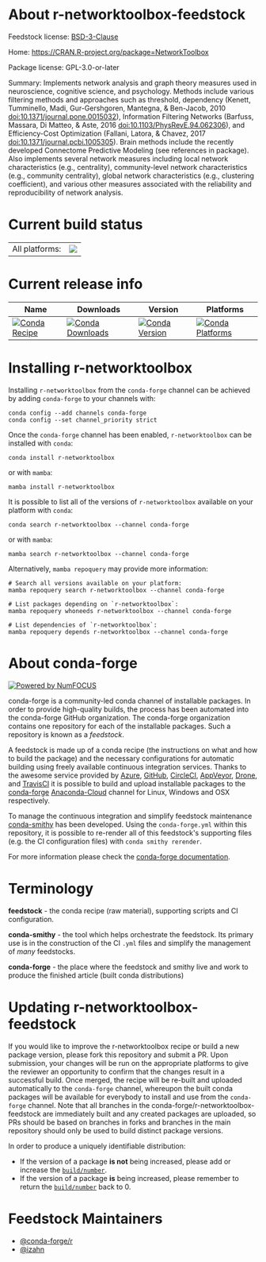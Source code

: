 About r-networktoolbox-feedstock
================================

Feedstock license: [BSD-3-Clause](https://github.com/conda-forge/r-networktoolbox-feedstock/blob/main/LICENSE.txt)

Home: https://CRAN.R-project.org/package=NetworkToolbox

Package license: GPL-3.0-or-later

Summary: Implements network analysis and graph theory measures used in neuroscience, cognitive science, and psychology. Methods include various filtering methods and approaches such as threshold, dependency (Kenett, Tumminello, Madi, Gur-Gershgoren, Mantegna, & Ben-Jacob, 2010 <doi:10.1371/journal.pone.0015032>), Information Filtering Networks (Barfuss, Massara, Di Matteo, & Aste, 2016 <doi:10.1103/PhysRevE.94.062306>), and Efficiency-Cost Optimization (Fallani, Latora, & Chavez, 2017 <doi:10.1371/journal.pcbi.1005305>). Brain methods include the recently developed Connectome Predictive Modeling (see references in package). Also implements several network measures including local network characteristics (e.g., centrality), community-level network characteristics (e.g., community centrality), global network characteristics (e.g., clustering coefficient), and various other measures associated with the reliability and reproducibility of network analysis.

Current build status
====================


<table><tr><td>All platforms:</td>
    <td>
      <a href="https://dev.azure.com/conda-forge/feedstock-builds/_build/latest?definitionId=13445&branchName=main">
        <img src="https://dev.azure.com/conda-forge/feedstock-builds/_apis/build/status/r-networktoolbox-feedstock?branchName=main">
      </a>
    </td>
  </tr>
</table>

Current release info
====================

| Name | Downloads | Version | Platforms |
| --- | --- | --- | --- |
| [![Conda Recipe](https://img.shields.io/badge/recipe-r--networktoolbox-green.svg)](https://anaconda.org/conda-forge/r-networktoolbox) | [![Conda Downloads](https://img.shields.io/conda/dn/conda-forge/r-networktoolbox.svg)](https://anaconda.org/conda-forge/r-networktoolbox) | [![Conda Version](https://img.shields.io/conda/vn/conda-forge/r-networktoolbox.svg)](https://anaconda.org/conda-forge/r-networktoolbox) | [![Conda Platforms](https://img.shields.io/conda/pn/conda-forge/r-networktoolbox.svg)](https://anaconda.org/conda-forge/r-networktoolbox) |

Installing r-networktoolbox
===========================

Installing `r-networktoolbox` from the `conda-forge` channel can be achieved by adding `conda-forge` to your channels with:

```
conda config --add channels conda-forge
conda config --set channel_priority strict
```

Once the `conda-forge` channel has been enabled, `r-networktoolbox` can be installed with `conda`:

```
conda install r-networktoolbox
```

or with `mamba`:

```
mamba install r-networktoolbox
```

It is possible to list all of the versions of `r-networktoolbox` available on your platform with `conda`:

```
conda search r-networktoolbox --channel conda-forge
```

or with `mamba`:

```
mamba search r-networktoolbox --channel conda-forge
```

Alternatively, `mamba repoquery` may provide more information:

```
# Search all versions available on your platform:
mamba repoquery search r-networktoolbox --channel conda-forge

# List packages depending on `r-networktoolbox`:
mamba repoquery whoneeds r-networktoolbox --channel conda-forge

# List dependencies of `r-networktoolbox`:
mamba repoquery depends r-networktoolbox --channel conda-forge
```


About conda-forge
=================

[![Powered by
NumFOCUS](https://img.shields.io/badge/powered%20by-NumFOCUS-orange.svg?style=flat&colorA=E1523D&colorB=007D8A)](https://numfocus.org)

conda-forge is a community-led conda channel of installable packages.
In order to provide high-quality builds, the process has been automated into the
conda-forge GitHub organization. The conda-forge organization contains one repository
for each of the installable packages. Such a repository is known as a *feedstock*.

A feedstock is made up of a conda recipe (the instructions on what and how to build
the package) and the necessary configurations for automatic building using freely
available continuous integration services. Thanks to the awesome service provided by
[Azure](https://azure.microsoft.com/en-us/services/devops/), [GitHub](https://github.com/),
[CircleCI](https://circleci.com/), [AppVeyor](https://www.appveyor.com/),
[Drone](https://cloud.drone.io/welcome), and [TravisCI](https://travis-ci.com/)
it is possible to build and upload installable packages to the
[conda-forge](https://anaconda.org/conda-forge) [Anaconda-Cloud](https://anaconda.org/)
channel for Linux, Windows and OSX respectively.

To manage the continuous integration and simplify feedstock maintenance
[conda-smithy](https://github.com/conda-forge/conda-smithy) has been developed.
Using the ``conda-forge.yml`` within this repository, it is possible to re-render all of
this feedstock's supporting files (e.g. the CI configuration files) with ``conda smithy rerender``.

For more information please check the [conda-forge documentation](https://conda-forge.org/docs/).

Terminology
===========

**feedstock** - the conda recipe (raw material), supporting scripts and CI configuration.

**conda-smithy** - the tool which helps orchestrate the feedstock.
                   Its primary use is in the construction of the CI ``.yml`` files
                   and simplify the management of *many* feedstocks.

**conda-forge** - the place where the feedstock and smithy live and work to
                  produce the finished article (built conda distributions)


Updating r-networktoolbox-feedstock
===================================

If you would like to improve the r-networktoolbox recipe or build a new
package version, please fork this repository and submit a PR. Upon submission,
your changes will be run on the appropriate platforms to give the reviewer an
opportunity to confirm that the changes result in a successful build. Once
merged, the recipe will be re-built and uploaded automatically to the
`conda-forge` channel, whereupon the built conda packages will be available for
everybody to install and use from the `conda-forge` channel.
Note that all branches in the conda-forge/r-networktoolbox-feedstock are
immediately built and any created packages are uploaded, so PRs should be based
on branches in forks and branches in the main repository should only be used to
build distinct package versions.

In order to produce a uniquely identifiable distribution:
 * If the version of a package **is not** being increased, please add or increase
   the [``build/number``](https://docs.conda.io/projects/conda-build/en/latest/resources/define-metadata.html#build-number-and-string).
 * If the version of a package **is** being increased, please remember to return
   the [``build/number``](https://docs.conda.io/projects/conda-build/en/latest/resources/define-metadata.html#build-number-and-string)
   back to 0.

Feedstock Maintainers
=====================

* [@conda-forge/r](https://github.com/conda-forge/r/)
* [@izahn](https://github.com/izahn/)

